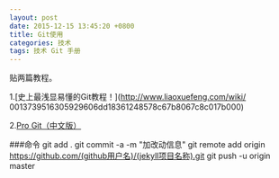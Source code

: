 ```yaml
---
layout: post
date: 2015-12-15 13:45:20 +0800
title: Git使用
categories: 技术
tags: 技术 Git 手册
---
```

贴两篇教程。

1.[史上最浅显易懂的Git教程！](http://www.liaoxuefeng.com/wiki/
0013739516305929606dd18361248578c67b8067c8c017b000)

2.[Pro Git（中文版）](http://git.oschina.net/progit/)

###命令
	git add .
	git commit -a -m "加改动信息"
	git remote add origin https://github.com/(github用户名)/(jekyll项目名称).git
	git push -u origin master
